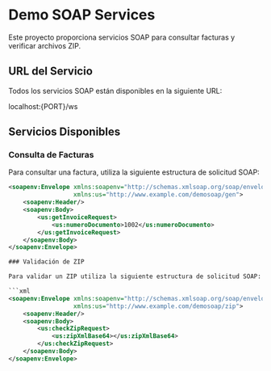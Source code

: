 # Demo SOAP Services

Este proyecto proporciona servicios SOAP para consultar facturas y verificar archivos ZIP.

## URL del Servicio

Todos los servicios SOAP están disponibles en la siguiente URL:

localhost:{PORT}/ws

## Servicios Disponibles

### Consulta de Facturas

Para consultar una factura, utiliza la siguiente estructura de solicitud SOAP:

```xml
<soapenv:Envelope xmlns:soapenv="http://schemas.xmlsoap.org/soap/envelope/"
                  xmlns:us="http://www.example.com/demosoap/gen">
    <soapenv:Header/>
    <soapenv:Body>
        <us:getInvoiceRequest>
            <us:numeroDocumento>1002</us:numeroDocumento>
        </us:getInvoiceRequest>
    </soapenv:Body>
</soapenv:Envelope>

### Validación de ZIP

Para validar un ZIP utiliza la siguiente estructura de solicitud SOAP:

```xml
<soapenv:Envelope xmlns:soapenv="http://schemas.xmlsoap.org/soap/envelope/"
                  xmlns:us="http://www.example.com/demosoap/zip">
    <soapenv:Header/>
    <soapenv:Body>
        <us:checkZipRequest>
            <us:zipXmlBase64></us:zipXmlBase64>
        </us:checkZipRequest>
    </soapenv:Body>
</soapenv:Envelope>


